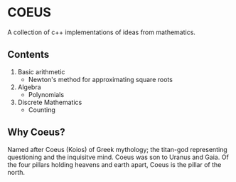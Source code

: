 # COEUS
A collection of c++ implementations of ideas from mathematics. 

## Contents
1. Basic arithmetic
   - Newton's method for approximating square roots
2. Algebra
   - Polynomials
3. Discrete Mathematics
   - Counting
## Why Coeus?
Named after Coeus (Koios) of Greek mythology; the titan-god representing questioning and the inquisitve mind. Coeus was son to Uranus and Gaia. Of the four pillars holding heavens and earth apart, Coeus is the pillar of the north.


